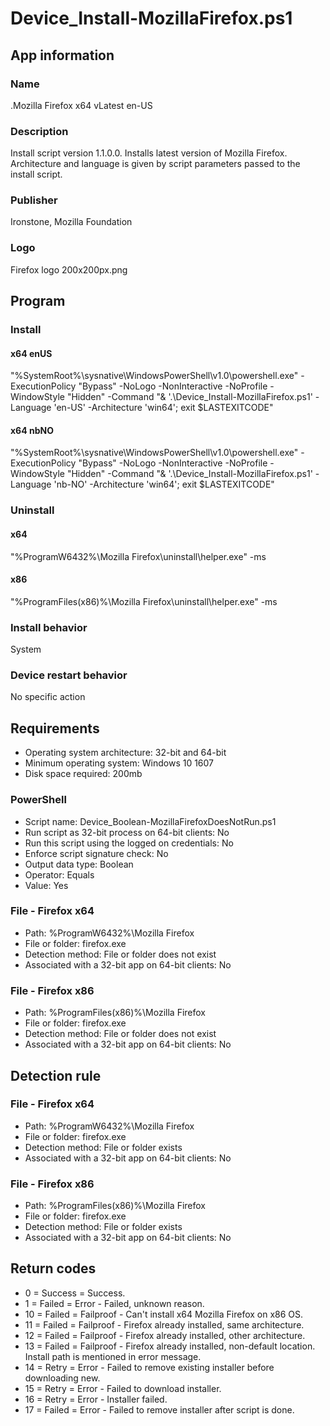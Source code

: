 # Device_Install-MozillaFirefox.ps1
## App information
### Name
.Mozilla Firefox x64 vLatest en-US

### Description
Install script version 1.1.0.0.
Installs latest version of Mozilla Firefox. 
Architecture and language is given by script parameters passed to the install script.

### Publisher
Ironstone, Mozilla Foundation

### Logo
Firefox logo 200x200px.png



## Program
### Install
#### x64 enUS
"%SystemRoot%\sysnative\WindowsPowerShell\v1.0\powershell.exe" -ExecutionPolicy "Bypass" -NoLogo -NonInteractive -NoProfile -WindowStyle "Hidden" -Command "& '.\Device_Install-MozillaFirefox.ps1' -Language 'en-US' -Architecture 'win64'; exit $LASTEXITCODE"

#### x64 nbNO
"%SystemRoot%\sysnative\WindowsPowerShell\v1.0\powershell.exe" -ExecutionPolicy "Bypass" -NoLogo -NonInteractive -NoProfile -WindowStyle "Hidden" -Command "& '.\Device_Install-MozillaFirefox.ps1' -Language 'nb-NO' -Architecture 'win64'; exit $LASTEXITCODE"

### Uninstall
#### x64
"%ProgramW6432%\Mozilla Firefox\uninstall\helper.exe" -ms

#### x86
"%ProgramFiles(x86)%\Mozilla Firefox\uninstall\helper.exe" -ms

### Install behavior
System

### Device restart behavior
No specific action



## Requirements
* Operating system architecture:	32-bit and 64-bit
* Minimum operating system:			Windows 10 1607
* Disk space required:				200mb

### PowerShell
* Script name:								 		Device_Boolean-MozillaFirefoxDoesNotRun.ps1
* Run script as 32-bit process on 64-bit clients:	No
* Run this script using the logged on credentials:	No
* Enforce script signature check:					No
* Output data type:									Boolean
* Operator:											Equals
* Value:											Yes

### File - Firefox x64
* Path:						%ProgramW6432%\Mozilla Firefox
* File or folder:			firefox.exe
* Detection method:			File or folder does not exist
* Associated with a 32-bit app on 64-bit clients: No

### File - Firefox x86
* Path:						%ProgramFiles(x86)%\Mozilla Firefox
* File or folder:			firefox.exe
* Detection method:			File or folder does not exist
* Associated with a 32-bit app on 64-bit clients: No



## Detection rule
### File - Firefox x64
* Path:						%ProgramW6432%\Mozilla Firefox
* File or folder:			firefox.exe
* Detection method:			File or folder exists
* Associated with a 32-bit app on 64-bit clients: No

### File - Firefox x86
* Path:						%ProgramFiles(x86)%\Mozilla Firefox
* File or folder:			firefox.exe
* Detection method:			File or folder exists
* Associated with a 32-bit app on 64-bit clients: No



## Return codes
* 0  = Success	= Success.
* 1  = Failed 	= Error - Failed, unknown reason.
* 10 = Failed	= Failproof - Can't install x64 Mozilla Firefox on x86 OS.
* 11 = Failed	= Failproof - Firefox already installed, same architecture.
* 12 = Failed	= Failproof - Firefox already installed, other architecture.
* 13 = Failed	= Failproof - Firefox already installed, non-default location. Install path is mentioned in error message.
* 14 = Retry	= Error - Failed to remove existing installer before downloading new.
* 15 = Retry	= Error - Failed to download installer.
* 16 = Retry	= Error - Installer failed.
* 17 = Failed 	= Error - Failed to remove installer after script is done.